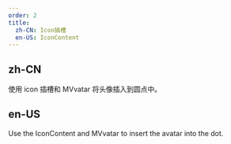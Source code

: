 ```yaml
---
order: 2
title:
  zh-CN: Icon插槽
  en-US: IconContent
---
```


## zh-CN

使用 icon 插槽和 MVvatar 将头像插入到圆点中。

## en-US

Use the IconContent and MVvatar to insert the avatar into the dot.
